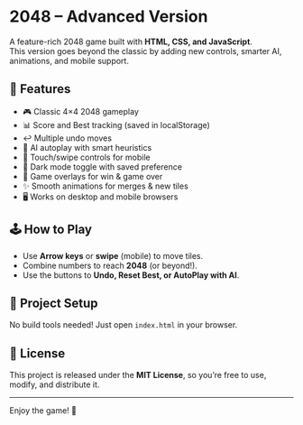# 2048 – Advanced Version

A feature-rich 2048 game built with **HTML, CSS, and JavaScript**.  
This version goes beyond the classic by adding new controls, smarter AI, animations, and mobile support.

## 🚀 Features
- 🎮 Classic 4×4 2048 gameplay
- 📊 Score and Best tracking (saved in localStorage)
- ↩️ Multiple undo moves
- 🤖 AI autoplay with smart heuristics
- 📱 Touch/swipe controls for mobile
- 🌙 Dark mode toggle with saved preference
- 🎉 Game overlays for win & game over
- ✨ Smooth animations for merges & new tiles
- 🖥️ Works on desktop and mobile browsers

## 🕹️ How to Play
- Use **Arrow keys** or **swipe** (mobile) to move tiles.
- Combine numbers to reach **2048** (or beyond!).
- Use the buttons to **Undo, Reset Best, or AutoPlay with AI**.

## 📂 Project Setup
No build tools needed! Just open `index.html` in your browser.

## 📜 License
This project is released under the **MIT License**, so you’re free to use, modify, and distribute it.

---
Enjoy the game! 🎉

